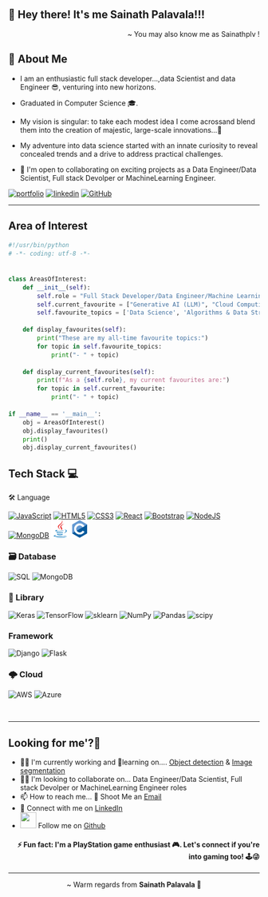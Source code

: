 
## 👋 Hey there! It's me Sainath Palavala!!!

<p align='right'>~ You may also know me as Sainathplv !</strong></p>                                                                                    


## 🚀 About Me
* I am an enthusiastic full stack developer...,data Scientist and data Engineer 😎, venturing into new horizons.

* Graduated in Computer Science 🎓.

* My vision is singular: to take each modest idea I come acrossand blend them into the creation of majestic, large-scale innovations...🚀

* My adventure into data science started with an innate curiosity to reveal concealed trends and a drive to address practical challenges.

* 🤝  I'm open to collaborating on exciting projects as a Data Engineer/Data Scientist, Full stack Devolper or MachineLearning Engineer.

[![portfolio](https://img.shields.io/badge/my_portfolio-000?style=for-the-badge&logo=ko-fi&logoColor=white)](https://katherineoelsner.com/)
[![linkedin](https://img.shields.io/badge/linkedin-0A66C2?style=for-the-badge&logo=linkedin&logoColor=white)](https://www.linkedin.com/in/sainath-reddy-palavala-219782227/)
[![GitHub](https://img.shields.io/badge/GitHub-100000?style=for-the-badge&logo=github&logoColor=white)](https://github.com/Sainathplv)
___

## Area of Interest

```python
#!/usr/bin/python
# -*- coding: utf-8 -*-


class AreasOfInterest:
    def __init__(self):
        self.role = "Full Stack Developer/Data Engineer/Machine Learning Engineer"
        self.current_favourite = ["Generative AI (LLM)", "Cloud Computing"]
        self.favourite_topics = ['Data Science', 'Algorithms & Data Structures', 'Full Stack Development', 'Cloud Computing', 'System Design', 'Mathematics']

    def display_favourites(self):
        print("These are my all-time favourite topics:")
        for topic in self.favourite_topics:
            print("- " + topic)  

    def display_current_favourites(self):
        print(f"As a {self.role}, my current favourites are:")
        for topic in self.current_favourite:
            print("- " + topic)

if __name__ == '__main__':
    obj = AreasOfInterest()
    obj.display_favourites()
    print()
    obj.display_current_favourites()

```
## Tech Stack 💻 

🛠 Language
<p align="left">
<a href="https://developer.mozilla.org/en-US/docs/Web/JavaScript" target="_blank" rel="noreferrer"><img src="https://raw.githubusercontent.com/danielcranney/readme-generator/main/public/icons/skills/javascript-colored.svg" width="36" height="36" alt="JavaScript" /></a>
<a href="https://developer.mozilla.org/en-US/docs/Glossary/HTML5" target="_blank" rel="noreferrer"><img src="https://raw.githubusercontent.com/danielcranney/readme-generator/main/public/icons/skills/html5-colored.svg" width="36" height="36" alt="HTML5" /></a>
<a href="https://www.w3.org/TR/CSS/#css" target="_blank" rel="noreferrer"><img src="https://raw.githubusercontent.com/danielcranney/readme-generator/main/public/icons/skills/css3-colored.svg" width="36" height="36" alt="CSS3" /></a>
<a href="https://reactjs.org/" target="_blank" rel="noreferrer"><img src="https://raw.githubusercontent.com/danielcranney/readme-generator/main/public/icons/skills/react-colored.svg" width="36" height="36" alt="React" /></a>
<a href="https://getbootstrap.com/" target="_blank" rel="noreferrer"><img src="https://raw.githubusercontent.com/danielcranney/readme-generator/main/public/icons/skills/bootstrap-colored.svg" width="36" height="36" alt="Bootstrap" /></a>
<a href="https://nodejs.org/en/" target="_blank" rel="noreferrer"><img src="https://raw.githubusercontent.com/danielcranney/readme-generator/main/public/icons/skills/nodejs-colored.svg" width="36" height="36" alt="NodeJS" /></a>
<a href="https://www.mongodb.com/" target="_blank" rel="noreferrer"><img src="https://raw.githubusercontent.com/danielcranney/readme-generator/main/public/icons/skills/mongodb-colored.svg" width="36" height="36" alt="MongoDB" /></a>
<a href="https://www.java.com/en/" target="_blank" rel="noreferrer"><img src="https://raw.githubusercontent.com/devicons/devicon/master/icons/java/java-original.svg" width="36" height="36" alt="Java" /></a>
<a href="https://en.wikipedia.org/wiki/C_(programming_language)" target="_blank" rel="noreferrer"><img src="https://raw.githubusercontent.com/devicons/devicon/master/icons/c/c-original.svg" width="36" height="36" alt="C" /></a>
</p>

### 🗃 Database
![SQL](https://img.shields.io/badge/-SQL-000?&logo=MySQL)
![MongoDB](https://img.shields.io/badge/-MongoDB-000?&logo=MongoDB)
<br />

### 🦖 Library
![Keras](https://img.shields.io/badge/-Keras-000?&logo=keras)
![TensorFlow](https://img.shields.io/badge/-TensorFlow-000?&logo=tensorflow)
![sklearn](https://img.shields.io/badge/-sklearn-000?&logo=scikit-learn)
![NumPy](https://img.shields.io/badge/-NumPy-000?&logo=numpy)
![Pandas](https://img.shields.io/badge/-Pandas-000?&logo=pandas)
![scipy](https://img.shields.io/badge/-Scipy-000?&logo=scipy)
<br />

### Framework
![Django](https://img.shields.io/badge/-Django-000?&logo=Django)
![Flask](https://img.shields.io/badge/-Flask-000?&logo=flask)
<br />

### 🌩 Cloud
![AWS](https://img.shields.io/badge/-AWS-000?&logo=Amazon-AWS&logoColor=F90)
![Azure](https://img.shields.io/badge/-Microsoft%20Azure-000?&logo=MicrosoftAzure)

<br />

---

## Looking for me'?🧐
* 👩‍💻 I'm currently working and 🧠learning on....   [Object detection](https://www.tensorflow.org/lite/examples/object_detection/overview) & [Image segmentation](https://www.mathworks.com/discovery/image-segmentation.html#:~:text=Image%20segmentation%20is%20a%20commonly,the%20pixels%20in%20the%20image.)
* 👯‍♀️ I'm looking to collaborate on... Data Engineer/Data Scientist, Full stack Devolper or MachineLearning Engineer roles
* 📫 How to reach me... 📩 Shoot Me an [Email](mailto:sainathreddypalavala7@gmail.com)
* 🤝 Connect with me on [LinkedIn](https://www.linkedin.com/in/sainath-reddy-palavala-219782227/)
* <img src="https://raw.githubusercontent.com/danielcranney/readme-generator/main/public/icons/socials/github.svg" width="32" height="32" /> Follow me on [Github](https://github.com/Sainathplv)
<h4 align = "right" > ⚡ Fun fact: I'm a PlayStation game enthusiast 🎮. Let's connect if you're into gaming too! 🕹️😜 </h3>
  
---
<p align='center'> ~ Warm regards from <strong>Sainath Palavala 🖤</strong></p>
